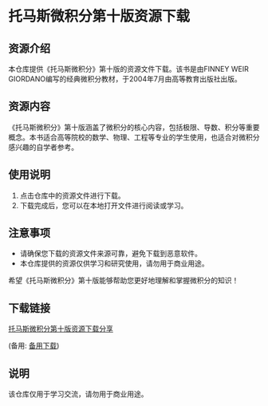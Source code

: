 # 托马斯微积分第十版资源下载

## 资源介绍

本仓库提供《托马斯微积分》第十版的资源文件下载。该书是由FINNEY WEIR GIORDANO编写的经典微积分教材，于2004年7月由高等教育出版社出版。

## 资源内容

《托马斯微积分》第十版涵盖了微积分的核心内容，包括极限、导数、积分等重要概念。本书适合高等院校的数学、物理、工程等专业的学生使用，也适合对微积分感兴趣的自学者参考。

## 使用说明

1. 点击仓库中的资源文件进行下载。
2. 下载完成后，您可以在本地打开文件进行阅读或学习。

## 注意事项

- 请确保您下载的资源文件来源可靠，避免下载到恶意软件。
- 本仓库提供的资源仅供学习和研究使用，请勿用于商业用途。

希望《托马斯微积分》第十版能够帮助您更好地理解和掌握微积分的知识！

## 下载链接
[托马斯微积分第十版资源下载分享](https://pan.quark.cn/s/b15920b47357) 

(备用: [备用下载](https://pan.baidu.com/s/1TFwtD5_ljRphjYHkVj91BQ?pwd=1234))

## 说明

该仓库仅用于学习交流，请勿用于商业用途。

